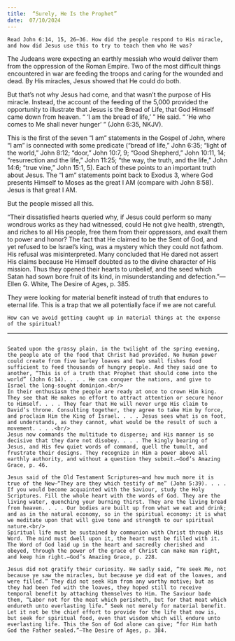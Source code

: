 ```yaml
---
title:  “Surely, He Is the Prophet”
date:  07/10/2024
---
```


`Read John 6:14, 15, 26–36. How did the people respond to His miracle, and how did Jesus use this to try to teach them who He was?`

The Judeans were expecting an earthly messiah who would deliver them from the oppression of the Roman Empire. Two of the most difficult things encountered in war are feeding the troops and caring for the wounded and dead. By His miracles, Jesus showed that He could do both.

But that’s not why Jesus had come, and that wasn’t the purpose of His miracle. Instead, the account of the feeding of the 5,000 provided the opportunity to illustrate that Jesus is the Bread of Life, that God Himself came down from heaven. “ ‘I am the bread of life,’ ” He said. “ ‘He who comes to Me shall never hunger’ ” (John 6:35, NKJV).

This is the first of the seven “I am” statements in the Gospel of John, where “I am” is connected with some predicate (“bread of life,” John 6:35; “light of the world,” John 8:12; “door,” John 10:7, 9; “Good Shepherd,” John 10:11, 14; “resurrection and the life,” John 11:25; “the way, the truth, and the life,” John 14:6; “true vine,” John 15:1, 5). Each of these points to an important truth about Jesus. The “I am” statements point back to Exodus 3, where God presents Himself to Moses as the great I AM (compare with John 8:58). Jesus is that great I AM.

But the people missed all this.

“Their dissatisfied hearts queried why, if Jesus could perform so many wondrous works as they had witnessed, could He not give health, strength, and riches to all His people, free them from their oppressors, and exalt them to power and honor? The fact that He claimed to be the Sent of God, and yet refused to be Israel’s king, was a mystery which they could not fathom. His refusal was misinterpreted. Many concluded that He dared not assert His claims because He Himself doubted as to the divine character of His mission. Thus they opened their hearts to unbelief, and the seed which Satan had sown bore fruit of its kind, in misunderstanding and defection.”—Ellen G. White, The Desire of Ages, p. 385.

They were looking for material benefit instead of truth that endures to eternal life. This is a trap that we all potentially face if we are not careful.

`How can we avoid getting caught up in material things at the expense of the spiritual?`

---

```=Additional Reading: Selected Quotes from Ellen G. White

Seated upon the grassy plain, in the twilight of the spring evening, the people ate of the food that Christ had provided. No human power could create from five barley loaves and two small fishes food sufficient to feed thousands of hungry people. And they said one to another, “This is of a truth that Prophet that should come into the world” (John 6:14). . . . He can conquer the nations, and give to Israel the long-sought dominion.<br/>
In their enthusiasm the people are ready at once to crown Him king. They see that He makes no effort to attract attention or secure honor to Himself. . . . They fear that He will never urge His claim to David’s throne. Consulting together, they agree to take Him by force, and proclaim Him the King of Israel. . . . Jesus sees what is on foot, and understands, as they cannot, what would be the result of such a movement. . . .<br/>
Jesus now commands the multitude to disperse; and His manner is so decisive that they dare not disobey. . . . The kingly bearing of Jesus, and His few quiet words of command, quell the tumult, and frustrate their designs. They recognize in Him a power above all earthly authority, and without a question they submit.—God’s Amazing Grace, p. 46.

Jesus said of the Old Testament Scriptures—and how much more it is true of the New—“They are they which testify of me” (John 5:39). . . . If you would become acquainted with the Saviour, study the Holy Scriptures. Fill the whole heart with the words of God. They are the living water, quenching your burning thirst. They are the living bread from heaven. . . . Our bodies are built up from what we eat and drink; and as in the natural economy, so in the spiritual economy: it is what we meditate upon that will give tone and strength to our spiritual nature.<br/>
Spiritual life must be sustained by communion with Christ through His Word. The mind must dwell upon it, the heart must be filled with it. The Word of God laid up in the heart and sacredly cherished and obeyed, through the power of the grace of Christ can make man right, and keep him right.—God’s Amazing Grace, p. 228.

Jesus did not gratify their curiosity. He sadly said, “Ye seek Me, not because ye saw the miracles, but because ye did eat of the loaves, and were filled.” They did not seek Him from any worthy motive; but as they had been fed with the loaves, they hoped still to receive temporal benefit by attaching themselves to Him. The Saviour bade them, “Labor not for the meat which perisheth, but for that meat which endureth unto everlasting life.” Seek not merely for material benefit. Let it not be the chief effort to provide for the life that now is, but seek for spiritual food, even that wisdom which will endure unto everlasting life. This the Son of God alone can give; “for Him hath God the Father sealed.”—The Desire of Ages, p. 384.
```